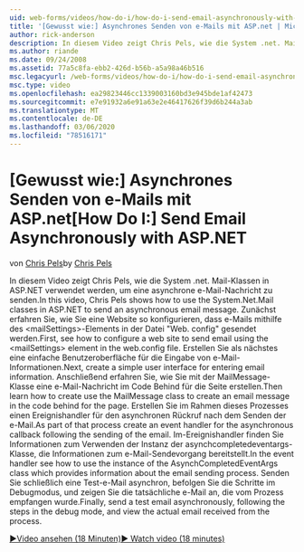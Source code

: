 ```yaml
---
uid: web-forms/videos/how-do-i/how-do-i-send-email-asynchronously-with-aspnet
title: '[Gewusst wie:] Asynchrones Senden von e-Mails mit ASP.net | Microsoft-Dokumentation'
author: rick-anderson
description: In diesem Video zeigt Chris Pels, wie die System .net. Mail-Klassen in ASP.NET verwendet werden, um eine asynchrone e-Mail-Nachricht zu senden. Zuerst finden Sie weitere Informationen unter How to configure a Web Si...
ms.author: riande
ms.date: 09/24/2008
ms.assetid: 77a5c8fa-ebb2-426d-b56b-a5a98a46b516
msc.legacyurl: /web-forms/videos/how-do-i/how-do-i-send-email-asynchronously-with-aspnet
msc.type: video
ms.openlocfilehash: ea29823446cc1339003160bd3e945bde1af42473
ms.sourcegitcommit: e7e91932a6e91a63e2e46417626f39d6b244a3ab
ms.translationtype: MT
ms.contentlocale: de-DE
ms.lasthandoff: 03/06/2020
ms.locfileid: "78516171"
---
```

# <a name="how-do-i-send-email-asynchronously-with-aspnet"></a><span data-ttu-id="02ecb-104">[Gewusst wie:] Asynchrones Senden von e-Mails mit ASP.net</span><span class="sxs-lookup"><span data-stu-id="02ecb-104">[How Do I:] Send Email Asynchronously with ASP.NET</span></span>

<span data-ttu-id="02ecb-105">von [Chris Pels](https://twitter.com/chrispels)</span><span class="sxs-lookup"><span data-stu-id="02ecb-105">by [Chris Pels](https://twitter.com/chrispels)</span></span>

<span data-ttu-id="02ecb-106">In diesem Video zeigt Chris Pels, wie die System .net. Mail-Klassen in ASP.NET verwendet werden, um eine asynchrone e-Mail-Nachricht zu senden.</span><span class="sxs-lookup"><span data-stu-id="02ecb-106">In this video, Chris Pels shows how to use the System.Net.Mail classes in ASP.NET to send an asynchronous email message.</span></span> <span data-ttu-id="02ecb-107">Zunächst erfahren Sie, wie Sie eine Website so konfigurieren, dass e-Mails mithilfe des &lt;mailSettings&gt;-Elements in der Datei "Web. config" gesendet werden.</span><span class="sxs-lookup"><span data-stu-id="02ecb-107">First, see how to configure a web site to send email using the &lt;mailSettings&gt; element in the web.config file.</span></span> <span data-ttu-id="02ecb-108">Erstellen Sie als nächstes eine einfache Benutzeroberfläche für die Eingabe von e-Mail-Informationen.</span><span class="sxs-lookup"><span data-stu-id="02ecb-108">Next, create a simple user interface for entering email information.</span></span> <span data-ttu-id="02ecb-109">Anschließend erfahren Sie, wie Sie mit der MailMessage-Klasse eine e-Mail-Nachricht im Code Behind für die Seite erstellen.</span><span class="sxs-lookup"><span data-stu-id="02ecb-109">Then learn how to create use the MailMessage class to create an email message in the code behind for the page.</span></span> <span data-ttu-id="02ecb-110">Erstellen Sie im Rahmen dieses Prozesses einen Ereignishandler für den asynchronen Rückruf nach dem Senden der e-Mail.</span><span class="sxs-lookup"><span data-stu-id="02ecb-110">As part of that process create an event handler for the asynchronous callback following the sending of the email.</span></span> <span data-ttu-id="02ecb-111">Im-Ereignishandler finden Sie Informationen zum Verwenden der Instanz der asynchcompletedeventargs-Klasse, die Informationen zum e-Mail-Sendevorgang bereitstellt.</span><span class="sxs-lookup"><span data-stu-id="02ecb-111">In the event handler see how to use the instance of the AsynchCompletedEventArgs class which provides information about the email sending process.</span></span> <span data-ttu-id="02ecb-112">Senden Sie schließlich eine Test-e-Mail asynchron, befolgen Sie die Schritte im Debugmodus, und zeigen Sie die tatsächliche e-Mail an, die vom Prozess empfangen wurde.</span><span class="sxs-lookup"><span data-stu-id="02ecb-112">Finally, send a test email asynchronously, following the steps in the debug mode, and view the actual email received from the process.</span></span>

[<span data-ttu-id="02ecb-113">&#9654;Video ansehen (18 Minuten)</span><span class="sxs-lookup"><span data-stu-id="02ecb-113">&#9654; Watch video (18 minutes)</span></span>](https://channel9.msdn.com/Blogs/ASP-NET-Site-Videos/how-do-i-send-email-asynchronously-with-aspnet)
